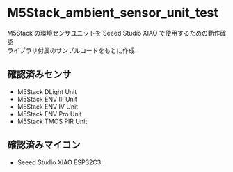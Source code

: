 # M5Stack_ambient_sensor_unit_test
M5Stack の環境センサユニットを Seeed Studio XIAO で使用するための動作確認<br>
ライブラリ付属のサンプルコードをもとに作成<br>

## 確認済みセンサ
* M5Stack DLight Unit
* M5Stack ENV Ⅲ Unit
* M5Stack ENV Ⅳ Unit
* M5Stack ENV Pro Unit
* M5Stack TMOS PIR Unit

## 確認済みマイコン
* Seeed Studio XIAO ESP32C3
